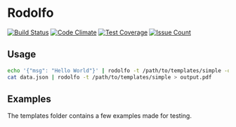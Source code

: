 # Rodolfo

[![Build Status](https://travis-ci.org/initios/rodolfo.svg?branch=master)](https://travis-ci.org/initios/rodolfo)
[![Code Climate](https://codeclimate.com/github/initios/rodolfo/badges/gpa.svg)](https://codeclimate.com/github/initios/rodolfo)
[![Test Coverage](https://codeclimate.com/github/initios/rodolfo/badges/coverage.svg)](https://codeclimate.com/github/initios/rodolfo/coverage)
[![Issue Count](https://codeclimate.com/github/initios/rodolfo/badges/issue_count.svg)](https://codeclimate.com/github/initios/rodolfo)

## Usage

```bash
echo '{"msg": "Hello World"}' | rodolfo -t /path/to/templates/simple -o output.pdf
cat data.json | rodolfo -t /path/to/templates/simple > output.pdf
```

## Examples

The templates folder contains a few examples made for testing.
